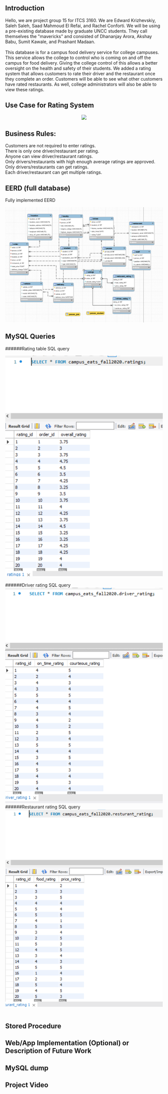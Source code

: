 ## Introduction
Hello, we are project group 15 for ITCS 3160. We are Edward Krizhevskiy, Saleh Saleh, Saad Mahmoud El Refai, and Rachel Conforti. We will be using a pre-existing database made by graduate UNCC students. 
They call themselves the "mavericks" and consisted of Dhananjay Arora, Akshay Babu, Sumit Kawale, and Prashant Madaan. <br><br>
This database is for a campus food delivery service for college campuses. This service allows the college to control who is coming on and off the campus for food delivery. 
Giving the college control of this allows a better oversight on the health and safety of their students. We added a rating system that allows customers to rate their driver and the restaurant once they complete an order. 
Customers will be able to see what other customers have rated restaurants. As well, college administrators will also be able to view these ratings.  

## Use Case for Rating System
<center><img src="https://github.com/ekrizhe/ITCS-3160-Project/blob/main/img/UseCase.png"></center>

## Business Rules:
Customers are not required to enter ratings. <br>
There is only one driver/restaurant per rating. <br>
Anyone can view driver/restaurant ratings. <br>
Only drivers/restaurants with high enough average ratings are approved. <br> 
Only drivers/restaurants can get ratings. <br>
Each driver/restaurant can get multiple ratings. <br>

## EERD (full database)
Fully implemented EERD<br>
<center><img src="https://github.com/ekrizhe/ITCS-3160-Project-Group-15/blob/main/img/EERD2.png"></center>

## MySQL Queries
######Rating table SQL query<br>
<center><img src="https://github.com/ekrizhe/ITCS-3160-Project-Group-15/blob/main/img/rating_table.png"></center><br>
######Driver rating SQL query<br>
<center><img src="https://github.com/ekrizhe/ITCS-3160-Project-Group-15/blob/main/img/driver_rating.png"></center>
######Restaurant rating SQL query<br>
<center><img src="https://github.com/ekrizhe/ITCS-3160-Project-Group-15/blob/main/img/rest_rating.png"></center><br>

## Stored Procedure

## Web/App Implementation (Optional) or Description of Future Work

## MySQL dump

## Project Video